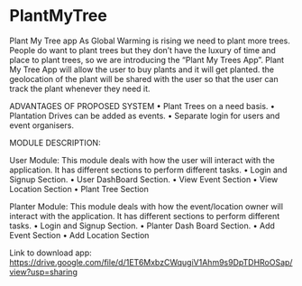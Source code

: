 # PlantMyTree
Plant My Tree app
As Global Warming is rising we need to plant more trees. People do want to plant trees but they don’t have the luxury of time and place to plant trees, so we are introducing the “Plant My Trees App”.
Plant My Tree App will allow the user to buy plants and it will get planted. the geolocation of the plant will be shared with the user so that the user can track the plant whenever they need it. 

ADVANTAGES OF PROPOSED SYSTEM
•	Plant Trees on a need basis.
•	Plantation Drives can be added as events.
•	Separate login for users and event organisers.


MODULE DESCRIPTION:

User Module:
This module deals with how the user will interact with the application. It has different sections to perform different tasks.
•	Login and Signup Section.
•	User DashBoard Section.
•	View Event Section
•	View Location Section
•	Plant Tree Section

Planter Module:
This module deals with how the event/location owner will interact with the application. It has different sections to perform different tasks.
•	Login and Signup Section.
•	Planter Dash Board Section.
•	Add Event Section
•	Add Location Section

Link to download app:
https://drive.google.com/file/d/1ET6MxbzCWqugiV1Ahm9s9DpTDHRoOSap/view?usp=sharing

